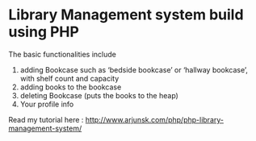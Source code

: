 # Library Management system build using PHP

The basic functionalities include

1. adding Bookcase such as ‘bedside bookcase’ or ‘hallway bookcase’, with shelf count and capacity
2. adding books to the bookcase
3. deleting Bookcase (puts the books to the heap)
4. Your profile info
   
Read my tutorial here : http://www.arjunsk.com/php/php-library-management-system/
